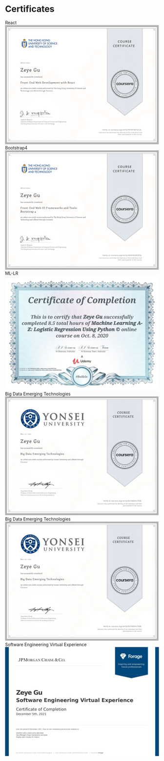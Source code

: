 # Certificates

React![](https://github.com/Simonmon06/Certificates/blob/master/images/Coursera%20Front-End%20Web%20Development%20with%20React.png)
Bootstrap4![Bootstrap4](https://github.com/Simonmon06/Certificates/blob/master/images/Coursera%20Bootstrap4.png)
ML-LR![](https://github.com/Simonmon06/Certificates/blob/master/images/UC-8402d34c-902c-4b69-a8de-3a5b4230754a.jpg)
Big Data Emerging Technologies![](https://github.com/Simonmon06/Certificates/blob/master/images/Coursera%20DGT4EDHL7GBE-1.jpg)
Big Data Emerging Technologies![](https://github.com/Simonmon06/Certificates/blob/master/images/Coursera%20DGT4EDHL7GBE-1.jpg)
Software Engineering Virtual Experience ![](https://github.com/Simonmon06/Certificates/blob/master/images/R5iK7HMxJGBgaSbvk_JPMorgan%20Chase_qYb4t7HZCo5w7XaS7_1638668063395_completion_certificate-1.jpg)
